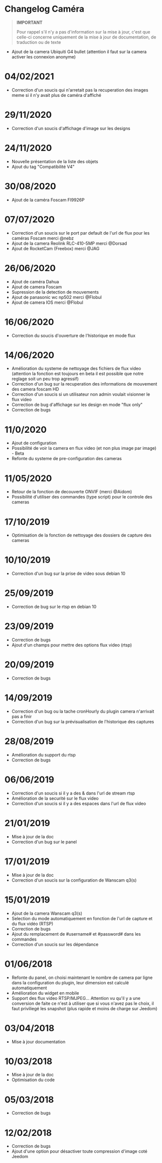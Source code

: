 # Changelog Caméra

>**IMPORTANT**
>
>Pour rappel s'il n'y a pas d'information sur la mise à jour, c'est que celle-ci concerne uniquement de la mise à jour de documentation, de traduction ou de texte


- Ajout de la camera Ubiquiti G4 bullet (attention il faut sur la camera activer les connexion anonyme)

# 04/02/2021

- Correction d'un soucis qui n'arretait pas la recuperation des images meme si il n'y avait plus de caméra d'affiché

# 29/11/2020

- Correction d'un soucis d'affichage d'image sur les designs


# 24/11/2020

- Nouvelle présentation de la liste des objets
- Ajout du tag "Compatibilité V4"

# 30/08/2020

- Ajout de la caméra Foscam FI9926P

# 07/07/2020

- Correction d'un soucis sur le port par default de l'url de flux pour les caméras Foscam merci @nebz
- Ajout de la camera Reolink RLC-410-5MP merci @Dorsad
- Ajout de RocketCam (Freebox) merci @JAG

# 26/06/2020

- Ajout de caméra Dahua
- Ajout de camera Foscam
- Supression de la detection de mouvements
- Ajout de panasonic wc np502 merci @Flobul
- Ajout de camera IOS merci @Flobul

# 16/06/2020

- Correction du soucis d'ouverture de l'historique en mode flux

# 14/06/2020

- Amélioration du systeme de nettoyage des fichiers de flux video (attention la fonction est toujours en beta il est possible que notre reglage soit un peu trop agressif)
- Correction d'un bug sur la recuperation des informations de mouvement des camera foscam HD
- Correction d'un soucis si un utilisateur non admin voulait visionner le flux video
- Correction de bug d'affichage sur les design en mode "flux only"
- Correction de bugs

# 11/0/2020

- Ajout de configuration
- Possibilité de voir la camera en flux video (et non plus image par image) - Beta
- Refonte du systeme de pre-configuration des cameras

# 11/05/2020

- Retour de la fonction de decouverte ONVIF (merci @Aidom)
- Possibilité d'utiliser des commandes (type script) pour le controle des cameras

# 17/10/2019

- Optimisation de la fonction de nettoyage des dossiers de capture des cameras

# 10/10/2019

- Correction d'un bug sur la prise de video sous debian 10

# 25/09/2019

- Correction de bug sur le rtsp en debian 10

# 23/09/2019

- Correction de bugs
- Ajout d'un champs pour mettre des options flux video (rtsp)

# 20/09/2019

- Correction de bugs

# 14/09/2019

 - Correction d'un bug ou la tache cronHourly du plugin camera n'arrivait pas a finir
 - Correction d'un bug sur la prévisualisation de l'historique des captures

# 28/08/2019

- Amélioration du support du rtsp
- Correction de bugs

# 06/06/2019

- Correction d'un soucis si il y a des & dans l'url de stream rtsp
- Amélioration de la securité sur le flux video
- Correction d'un soucis si il y a des espaces dans l'url de flux video

# 21/01/2019

- Mise à jour de la doc
- Correction d'un bug sur le panel

# 17/01/2019

- Mise à jour de la doc
- Correction d'un soucis sur la configuration de Wanscam q3(s)

# 15/01/2019

- Ajout de la camera Wanscam q3(s)
- Selection du mode automatiquement en fonction de l'url de capture et du flux vidéo (RTSP)
- Correction de bugs
- Ajout du remplacement de #username# et #password# dans les commandes
- Correction d'un soucis sur les dépendance

# 01/06/2018

- Refonte du panel, on choisi maintenant le nombre de camera par ligne dans la configuration du plugin, leur dimension est calculé automatiquement
- Amélioration du widget en mobile
- Support des flux video RTSP/MJPEG... Attention vu qu'il y a une conversion de faite ce n'est à utiliser que si vous n'avez pas le choix, il faut priviliegé les snapshot (plus rapide et moins de charge sur Jeedom)

# 03/04/2018

- Mise à jour documentation

# 10/03/2018

- Mise à jour de la doc
- Optimisation du code

# 05/03/2018

- Correction de bugs

# 12/02/2018

- Correction de bugs
- Ajout d'une option pour désactiver toute compression d'image coté Jeedom
